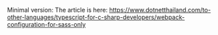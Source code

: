 Minimal version: The article is here: https://www.dotnetthailand.com/to-other-languages/typescript-for-c-sharp-developers/webpack-configuration-for-sass-only